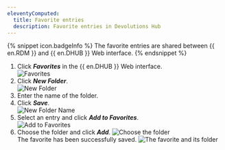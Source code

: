 ```yaml
---
eleventyComputed:
  title: Favorite entries
  description: Favorite entries in Devolutions Hub
---
```


{% snippet icon.badgeInfo %}
The favorite entries are shared between {{ en.RDM }} and {{ en.DHUB }} Web interface.
{% endsnippet %}  

1. Click ***Favorites*** in the {{ en.DHUB }} Web interface.  
![Favorites](https://webdevolutions.blob.core.windows.net/docs/en/hub/Hub6069.png) 
1. Click ***New Folder***.  
![New Folder](https://webdevolutions.blob.core.windows.net/docs/en/hub/Hub6064.png)  
1. Enter the name of the folder. 
1. Click ***Save***.    
![New Folder Name](https://webdevolutions.blob.core.windows.net/docs/en/hub/Hub6065.png)    
1. Select an entry and click ***Add to Favorites***.   
![Add to Favorites](https://webdevolutions.blob.core.windows.net/docs/en/hub/Hub6067.png)    
6. Choose the folder and click ***Add***.
![Choose the folder](https://webdevolutions.blob.core.windows.net/docs/en/hub/Hub6068.png)   
The favorite has been successfully saved. 
![The favorite and its folder](https://webdevolutions.blob.core.windows.net/docs/en/hub/Hub6070.png) 